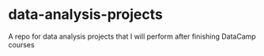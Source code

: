 # data-analysis-projects
A repo for data analysis projects that I will perform after finishing DataCamp courses
